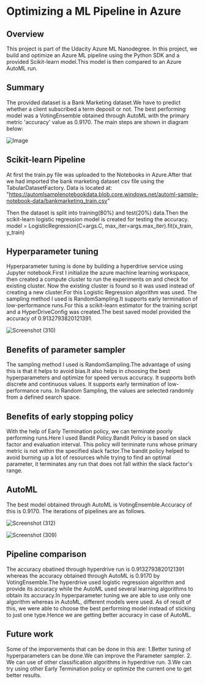 # Optimizing a ML Pipeline in Azure
## Overview
This project is part of the Udacity Azure ML Nanodegree. In this project, we build and optimize an Azure ML pipeline using the Python SDK and a provided Scikit-learn model.This model is then compared to an Azure AutoML run.
## Summary
The provided dataset is a Bank Marketing dataset.We have to predict whether a client subscribed a term deposit or not. The best performing model was a VotingEnsemble obtained through AutoML with the primary metric 'accuracy' value as 0.9170.
The main steps are shown in diagram below:

![Image](https://video.udacity-data.com/topher/2020/September/5f639574_creating-and-optimizing-an-ml-pipeline/creating-and-optimizing-an-ml-pipeline.png)

## Scikit-learn Pipeline
At first the train.py file was uploaded to the Notebooks in Azure.After that we had imported the bank marketing dataset csv file using the TabularDatasetFactory.
Data is located at: "https://automlsamplenotebookdata.blob.core.windows.net/automl-sample-notebook-data/bankmarketing_train.csv"

Then the dataset is split into training(80%) and test(20%) data.Then the scikit-learn logistic regression model is created for testing the accuracy.
model = LogisticRegression(C=args.C, max_iter=args.max_iter).fit(x_train, y_train)

## Hyperparameter tuning
Hyperparameter tuning is done by building a hyperdrive service using Jupyter notebook.First I initialize the azure machine learning workspace, then created a compute cluster to run the experiments on and check for existing cluster. Now the existing cluster is found so  it was used instead of creating a new cluster.For this Logistic Regression algorithm was used.
The sampling method I used is RandomSampling.It supports early termination of low-performance runs.For this a scikit-learn estimator for the training script and a HyperDriveConfig was created.The best saved model provided the accuracy of 0.9132793820121391.

![Screenshot (310)](https://user-images.githubusercontent.com/75804779/102646863-ca48e800-418a-11eb-88ec-c3ee84835147.png)

## Benefits of parameter sampler
The sampling method I used is RandomSampling.The advantage of using this is that it helps to avoid bias.It also helps in choosing the best hyperparameters and optimize for speed versus accuracy. It supports both discrete and continuous values. It supports early termination of low-performance runs. In Random Sampling, the values are selected randomly from a defined search space.

## Benefits of early stopping policy
With the help of Early Termination policy, we can terminate poorly performing runs.Here I used Bandit Policy.Bandit Policy is based on slack factor and evaluation interval. This policy will terminate runs whose primary metric is not within the specified slack factor.The bandit policy helped to avoid burning up a lot of resources while trying to find an optimal parameter, it terminates any run that does not fall within the slack factor's range.

## AutoML
The best model obtained through AutoML is VotingEnsemble.Accuracy of this is 0.9170.
The iterations of pipelines are as follows.

![Screenshot (312)](https://user-images.githubusercontent.com/75804779/102646873-ce750580-418a-11eb-9c65-e44da98d029d.png)

![Screenshot (309)](https://user-images.githubusercontent.com/75804779/102646554-3ecf5700-418a-11eb-8356-25d1c28861a6.png)

## Pipeline comparison
The accuracy obatined through hyperdrive run is 0.9132793820121391 whereas the accuracy obtained through AutoML is 0.9170 by VotingEnsemble.The hyperdrive used logistic regression algorithm and provide its accuracy while the AutoML used several learning algorithms to obtain its accuracy.In hyperparameter tuning we are able to use only one algorithm whereas in AutoML, different models were used. As of result of this, we were able to choose the best performing model instead of sticking to just one type.Hence we are getting better accuracy in case of AutoML.

## Future work
Some of the imporvements that can be done in this are:
1.Better tuning of hyperparameters can be done.We can improve the Parameter sampler.
2. We can use of other classification algorithms in hyperdrive run.
3.We can try using other Early Termination policy or optimize the current one to get better results.
